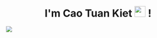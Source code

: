 <h1 align="center">I'm Cao Tuan Kiet <img src="https://raw.githubusercontent.com/gifs/Hi.gif" width="30px"> ! </h1>
<img src="https://raw.githubusercontent.com/images/metaverse.webp"/>
